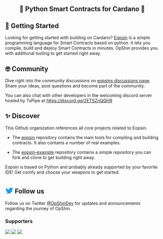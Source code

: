 
<h2 align="center" style="border-bottom: none">🐍 Python Smart Contracts for Cardano 🐍</h2>

## 🚀 Getting Started

Looking for getting started with building on Cardano? [Eopsin](https://github.com/OpShin/eopsin) is a simple programming language for Smart Contracts based on python. It lets you compile, build and deploy Smart Contracts in minutes. OpShin provides you with additional tooling to get started right away.

## 🤓 Community

Dive right into the community discussions on [eopsins discussions page](https://github.com/OpShin/eopsin/discussions). Share your ideas, post questions and become part of the community.

You can also chat with other developers in the welcoming discord
server hosted by TxPipe at https://discord.gg/2ETSZnQQH9

## ✨ Discover

This Github organization references all core projects related to Eopsin.

- The [eopsin](https://github.com/OpShin/eopsin) repository contains the main tools for compiling and building contracts. It also contains a number of real examples.

- The [eopsin-example](https://github.com/OpShin/eopsin-example) repository contains a simple repository you can fork and clone to get building right away.

Eopsin is based on Python and probably already supported by your favorite IDE! Get comfy and choose your weapons to get started.

## <img src="https://raw.githubusercontent.com/CardanoSolutions/ogmios/master/.github/twitter.svg" height="32" /> Follow us

Follow us on Twitter [@OpShinDev](https://twitter.com/OpShinDev) for updates and announcements regarding the journey of OpShin.

### Supporters

<a href="https://github.com/inversion-dev/"><img src="https://avatars.githubusercontent.com/u/127298233?s=200&v=4" width="50"></a>
<a href="https://github.com/MuesliSwapTeam/"><img  src="https://avatars.githubusercontent.com/u/91151317?v=4" width="50" /></a>
<a href="https://github.com/AadaFinance/"><img  src="https://avatars.githubusercontent.com/u/89693711?v=4" width="50" /></a>
